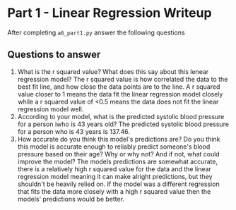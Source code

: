 # Part 1 - Linear Regression Writeup

After completing `a6_part1.py` answer the following questions

## Questions to answer

1. What is the r squared value?  What does this say about this lenear regression model?
The r squared value is how correlated the data to the best fit line, and how close the data points are to the line. A r squared value closer to 1 means the data fit the linear regression model closely while a r squared value of <0.5 means the data does not fit the linear regression model well.
2. According to your model, what is the predicted systolic blood pressure for a person iwho is 43 years old?
The predicted systolic blood pressure for a person who is 43 years is 137.46.
3. How accurate do you think this model's predictions are?  Do you think this model is accurate enough to reliably predict someone's blood pressure based on their age?  Why or why not?  And if not, what could improve the model?
The models predictions are somewhat accurate, there is a relatively high r squared value for the data and the linear regression model meaning it can make alright predictions, but they shouldn't be heavily relied on. If the model was a different regression that fits the data more closely with a high r squared value then the models' predictions would be better.